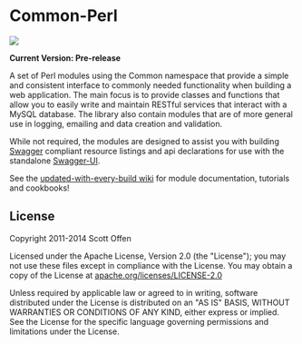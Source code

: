 Common-Perl
===========

![](https://raw.github.com/scottoffen/Common-Perl/master/common-perl.png)

**Current Version: Pre-release**

A set of Perl modules using the Common namespace that provide a simple and consistent interface to commonly needed functionality when building a web application. The main focus is to provide classes and functions that allow you to easily write and maintain RESTful services that interact with a MySQL database. The library also contain modules that are of more general use in logging, emailing and data creation and validation.

While not required, the modules are designed to assist you with building [Swagger](https://github.com/wordnik/swagger-spec) compliant resource listings and api declarations for use with the standalone [Swagger-UI](https://github.com/wordnik/swagger-ui).

See the [updated-with-every-build wiki](https://github.com/scottoffen/Common-Perl/wiki) for module documentation, tutorials and cookbooks!


## License

Copyright 2011-2014 Scott Offen

Licensed under the Apache License, Version 2.0 (the "License");
you may not use these files except in compliance with the License.
You may obtain a copy of the License at [apache.org/licenses/LICENSE-2.0](http://www.apache.org/licenses/LICENSE-2.0)

Unless required by applicable law or agreed to in writing, software
distributed under the License is distributed on an "AS IS" BASIS,
WITHOUT WARRANTIES OR CONDITIONS OF ANY KIND, either express or implied.
See the License for the specific language governing permissions and
limitations under the License.

